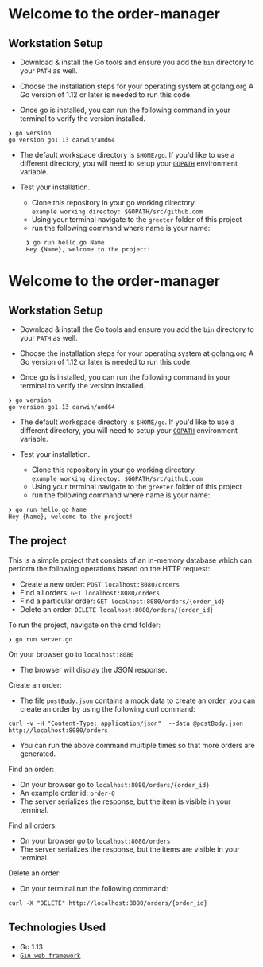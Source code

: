 # Welcome to the order-manager #
## Workstation Setup ##
* Download & install the Go tools and ensure you add the `bin` directory to your `PATH` as well.<br>

* Choose the installation steps for your operating system at golang.org
A Go version of 1.12 or later is needed to run this code.<br>

* Once go is installed, you can run the following command in your terminal to verify the version installed.
```
❯ go version
go version go1.13 darwin/amd64
```
* The default workspace directory is `$HOME/go`. 
If you'd like to use a different directory, you will need to setup your [`GOPATH`](https://github.com/golang/go/wiki/SettingGOPATH) environment variable.

* Test your installation.<br>
    - Clone this repository in your go working directory. <br>
    `example working directoy: $GOPATH/src/github.com`
    - Using your terminal navigate to the `greeter` folder of this project 
    - run the following command where name is your name:
```
     ❯ go run hello.go Name
     Hey {Name}, welcome to the project!
```   
# Welcome to the order-manager #
## Workstation Setup ##
* Download & install the Go tools and ensure you add the `bin` directory to your `PATH` as well.<br>

* Choose the installation steps for your operating system at golang.org
A Go version of 1.12 or later is needed to run this code.<br>

* Once go is installed, you can run the following command in your terminal to verify the version installed.
```
❯ go version
go version go1.13 darwin/amd64
```
* The default workspace directory is `$HOME/go`. 
If you'd like to use a different directory, you will need to setup your [`GOPATH`](https://github.com/golang/go/wiki/SettingGOPATH) environment variable.

* Test your installation.<br>
    - Clone this repository in your go working directory. <br>
    `example working directoy: $GOPATH/src/github.com`
    - Using your terminal navigate to the `greeter` folder of this project 
    - run the following command where name is your name:
```
❯ go run hello.go Name
Hey {Name}, welcome to the project!
```   
## The project ##
This is a simple project that consists of an in-memory database which can perform
the following operations based on the HTTP request:
* Create a new order: `POST localhost:8080/orders`
* Find all orders: `GET localhost:8080/orders`
* Find a particular order: `GET localhost:8080/orders/{order_id}`
* Delete an order: `DELETE localhost:8080/orders/{order_id}`

To run the project, navigate on the cmd folder:
```
❯ go run server.go
```   

On your browser go to `localhost:8080`
* The browser will display the JSON response.

Create an order:
* The file `postBody.json` contains a mock data to create an order, you can create an order 
by using the following curl command: 
```
curl -v -H "Content-Type: application/json"  --data @postBody.json http://localhost:8080/orders
```   
* You can run the above command multiple times so that more orders are generated.

Find an order:
* On your browser go to `localhost:8080/orders/{order_id}`
* An example order id: `order-0`
* The server serializes the response, but the item is visible in your terminal.

Find all orders:
* On your browser go to `localhost:8080/orders`
* The server serializes the response, but the items are visible in your terminal.

Delete an order:
* On your terminal run the following command:
```
curl -X "DELETE" http://localhost:8080/orders/{order_id}
```

## Technologies Used ##
* Go 1.13
* [`Gin web framework`](https://godoc.org/github.com/gin-gonic/gin)
